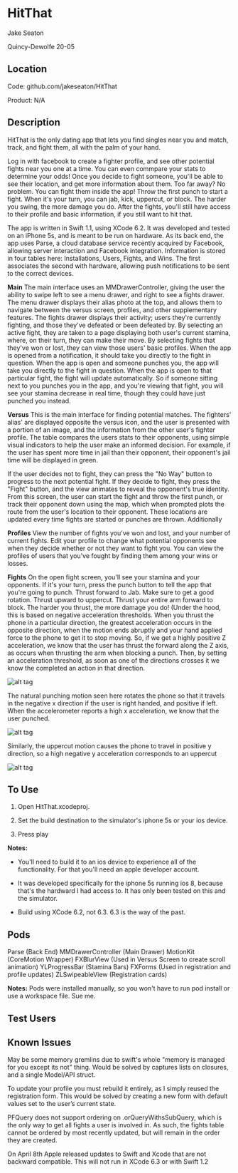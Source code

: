 HitThat
=======

Jake Seaton

Quincy-Dewolfe 20-05

Location
---
Code: github.com/jakeseaton/HitThat

Product: N/A



Description
---
HitThat is the only dating app that lets you find singles near you and match, track, and fight them, all with the palm of your hand.

Log in with facebook to create a fighter profile, and see other potential fights near you one at a time. You can even commpare your stats to determine your odds! Once you decide to fight someone, you'll be able to see their location, and get more information about them. Too far away? No problem. You can fight them inside the app! Throw the first punch to start a fight. When it's your turn, you can jab, kick, uppercut, or block. The harder you swing, the more damage you do. 
    After the fights, you'll still have access to their profile and basic information, if you still want to hit that.

The app is written in Swift 1.1, using XCode 6.2. It was developed and tested on an iPhone 5s, and is meant to be run on hardware. As its back end, the app uses Parse, a cloud database service recently acquired by Facebook, allowing server interaction and Facebook integration. Information is stored in four tables here: Installations, Users, Fights, and Wins. The first associates the second with hardware, allowing push notifications to be sent to the correct devices.

**Main**
The main interface uses an MMDrawerController, giving the user the ability to swipe left to see a menu drawer, and right to see a fights drawer. The menu drawer displays their alias photo at the top, and allows them to navigate between the versus screen, profiles, and other supplementary features. The fights drawer displays their activity; users they're currently fighting, and those they've defeated or been defeated by. By selecting an active fight, they are taken to a page displaying both user's current stamina, where, on their turn, they can make their move. By selecting fights that they've won or lost, they can view those users' basic profiles.
When the app is opened from a notification, it should take you directly to the fight in question. When the app is open and someone punches you, the app will take you directly to the fight in question. When the app is open to that particular fight, the fight will update automatically. So if someone sitting next to you punches you in the app, and you're viewing that fight, you will see your stamina decrease in real time, though they could have just punched you instead.

**Versus**
This is the main interface for finding potential matches. The fighters' alias' are displayed opposite the versus icon, and the user is presented with a portion of an image, and the information from the other user's fighter profile. The table compares the users stats to their opponents, using simple visual indicators to help the user make an informed decision. For example, if the user has spent more time in jail than their opponent, their opponent's jail time will be displayed in green.

If the user decides not to fight, they can press the "No Way" button to progress to the next potential fight. If they decide to fight, they press the "Fight" button, and the view animates to reveal the opponent's true identity. From this screen, the user can start the fight and throw the first punch, or track their opponent down using the map, which when prompted plots the route from the user's location to their opponent. These locations are updated every time fights are started or punches are thrown. Additionally

**Profiles**
View the number of fights you've won and lost, and your number of current fights. Edit your profile to change what potential opponents see when they decide whether or not they want to fight you. You can view the profiles of users that you've fought by finding them among your wins or losses.

**Fights**
On the open fight screen, you'll see your stamina and your opponents. If it's your turn, press the punch button to tell the app that you're going to punch. Thrust forward to Jab. Make sure to get a good rotation. Thrust upward to uppercut. Thrust your entire arm forward to block. The harder you thrust, the more damage you do!
(Under the hood, this is based on negative acceleration thresholds. When you thrust the phone in a particular direction, the greatest acceleration occurs in the opposite direction, when the motion ends abruptly and your hand applied force to the phone to get it to stop moving. So, if we get a highly positive Z acceleration, we know that the user has thrust the forward along the Z axis, as occurs when thrusting the arm when blocking a punch. Then, by setting an acceleration threshold, as soon as one of the directions crosses it we know the completed an action in that direction. 


![alt tag](https://developer.apple.com/library/prerelease/ios/documentation/UIKit/Reference/UIAcceleration_Class/Art/device_axes.jpg)

The natural punching motion seen here rotates the phone so that it travels in the negative x direction if the user is right handed, and positive if left. When the accelerometer reports a high x acceleration, we know that the user punched. 


![alt tag](http://heavyfists.com/wp-content/uploads/boxing-combinations.jpg) 


Similarly, the uppercut motion causes the phone to travel in positive y direction, so a high negative y acceleration corresponds to an uppercut

![alt tag](http://games.yasinka.com/resimorj/boxing-bonanza.jpg)

To Use
---
1) Open HitThat.xcodeproj.

2) Set the build destination to the simulator's iphone 5s or your ios device.

3) Press play

**Notes:**
- You'll need to build it to an ios device to experience all of the functionality. For that you'll need an apple developer account.

- It was developed specifically for the iphone 5s running ios 8, because that's the hardward I had access to. It has only been tested on this and the simulator.

- Build using XCode 6.2, not 6.3. 6.3 is the way of the past.



Pods
---
Parse (Back End)
MMDrawerController (Main Drawer)
MotionKit (CoreMotion Wrapper)
FXBlurView (Used in Versus Screen to create scroll animation)
YLProgressBar (Stamina Bars)
FXForms (Used in registration and profile updates)
ZLSwipeableView (Registration cards)

**Notes:** Pods were installed manually, so you won't have to run pod install or use a workspace file. Sue me.


Test Users
---


Known Issues
--- 

May be some memory gremlins due to swift's whole "memory is managed for you except its not" thing. Would be solved by captures lists on closures, and a single Model/API struct.

To update your profile you must rebuild it entirely, as I simply reused the registration form. This would be solved by creating a new form with default values set to the user’s current state.

PFQuery does not support ordering on .orQueryWithsSubQuery, which is the only way to get all fights a user is involved in. As such, the fights table cannot be ordered by most recently updated, but will remain in the order they are created.

On April 8th Apple released updates to Swift and Xcode that are not backward compatible. This will not run in XCode 6.3 or with Swift 1.2
